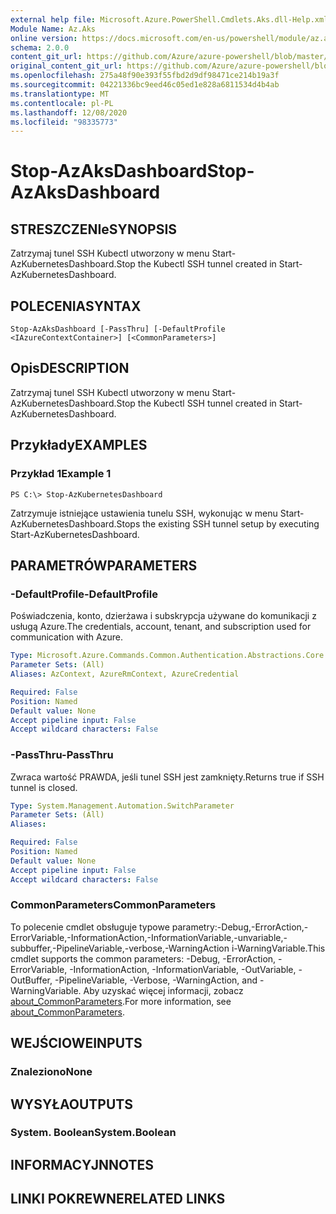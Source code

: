 ```yaml
---
external help file: Microsoft.Azure.PowerShell.Cmdlets.Aks.dll-Help.xml
Module Name: Az.Aks
online version: https://docs.microsoft.com/en-us/powershell/module/az.aks/stop-azaksdashboard
schema: 2.0.0
content_git_url: https://github.com/Azure/azure-powershell/blob/master/src/Aks/Aks/help/Stop-AzAksDashboard.md
original_content_git_url: https://github.com/Azure/azure-powershell/blob/master/src/Aks/Aks/help/Stop-AzAksDashboard.md
ms.openlocfilehash: 275a48f90e393f55fbd2d9df98471ce214b19a3f
ms.sourcegitcommit: 04221336bc9eed46c05ed1e828a6811534d4b4ab
ms.translationtype: MT
ms.contentlocale: pl-PL
ms.lasthandoff: 12/08/2020
ms.locfileid: "98335773"
---
```

# <span data-ttu-id="2da3e-101">Stop-AzAksDashboard</span><span class="sxs-lookup"><span data-stu-id="2da3e-101">Stop-AzAksDashboard</span></span>

## <span data-ttu-id="2da3e-102">STRESZCZENIe</span><span class="sxs-lookup"><span data-stu-id="2da3e-102">SYNOPSIS</span></span>
<span data-ttu-id="2da3e-103">Zatrzymaj tunel SSH Kubectl utworzony w menu Start-AzKubernetesDashboard.</span><span class="sxs-lookup"><span data-stu-id="2da3e-103">Stop the Kubectl SSH tunnel created in Start-AzKubernetesDashboard.</span></span>

## <span data-ttu-id="2da3e-104">POLECENIA</span><span class="sxs-lookup"><span data-stu-id="2da3e-104">SYNTAX</span></span>

```
Stop-AzAksDashboard [-PassThru] [-DefaultProfile <IAzureContextContainer>] [<CommonParameters>]
```

## <span data-ttu-id="2da3e-105">Opis</span><span class="sxs-lookup"><span data-stu-id="2da3e-105">DESCRIPTION</span></span>
<span data-ttu-id="2da3e-106">Zatrzymaj tunel SSH Kubectl utworzony w menu Start-AzKubernetesDashboard.</span><span class="sxs-lookup"><span data-stu-id="2da3e-106">Stop the Kubectl SSH tunnel created in Start-AzKubernetesDashboard.</span></span>

## <span data-ttu-id="2da3e-107">Przykłady</span><span class="sxs-lookup"><span data-stu-id="2da3e-107">EXAMPLES</span></span>

### <span data-ttu-id="2da3e-108">Przykład 1</span><span class="sxs-lookup"><span data-stu-id="2da3e-108">Example 1</span></span>
```
PS C:\> Stop-AzKubernetesDashboard
```

<span data-ttu-id="2da3e-109">Zatrzymuje istniejące ustawienia tunelu SSH, wykonując w menu Start-AzKubernetesDashboard.</span><span class="sxs-lookup"><span data-stu-id="2da3e-109">Stops the existing SSH tunnel setup by executing Start-AzKubernetesDashboard.</span></span>

## <span data-ttu-id="2da3e-110">PARAMETRÓW</span><span class="sxs-lookup"><span data-stu-id="2da3e-110">PARAMETERS</span></span>

### <span data-ttu-id="2da3e-111">-DefaultProfile</span><span class="sxs-lookup"><span data-stu-id="2da3e-111">-DefaultProfile</span></span>
<span data-ttu-id="2da3e-112">Poświadczenia, konto, dzierżawa i subskrypcja używane do komunikacji z usługą Azure.</span><span class="sxs-lookup"><span data-stu-id="2da3e-112">The credentials, account, tenant, and subscription used for communication with Azure.</span></span>

```yaml
Type: Microsoft.Azure.Commands.Common.Authentication.Abstractions.Core.IAzureContextContainer
Parameter Sets: (All)
Aliases: AzContext, AzureRmContext, AzureCredential

Required: False
Position: Named
Default value: None
Accept pipeline input: False
Accept wildcard characters: False
```

### <span data-ttu-id="2da3e-113">-PassThru</span><span class="sxs-lookup"><span data-stu-id="2da3e-113">-PassThru</span></span>
<span data-ttu-id="2da3e-114">Zwraca wartość PRAWDA, jeśli tunel SSH jest zamknięty.</span><span class="sxs-lookup"><span data-stu-id="2da3e-114">Returns true if SSH tunnel is closed.</span></span>

```yaml
Type: System.Management.Automation.SwitchParameter
Parameter Sets: (All)
Aliases:

Required: False
Position: Named
Default value: None
Accept pipeline input: False
Accept wildcard characters: False
```

### <span data-ttu-id="2da3e-115">CommonParameters</span><span class="sxs-lookup"><span data-stu-id="2da3e-115">CommonParameters</span></span>
<span data-ttu-id="2da3e-116">To polecenie cmdlet obsługuje typowe parametry:-Debug,-ErrorAction,-ErrorVariable,-InformationAction,-InformationVariable,-unvariable,-subbuffer,-PipelineVariable,-verbose,-WarningAction i-WarningVariable.</span><span class="sxs-lookup"><span data-stu-id="2da3e-116">This cmdlet supports the common parameters: -Debug, -ErrorAction, -ErrorVariable, -InformationAction, -InformationVariable, -OutVariable, -OutBuffer, -PipelineVariable, -Verbose, -WarningAction, and -WarningVariable.</span></span> <span data-ttu-id="2da3e-117">Aby uzyskać więcej informacji, zobacz [about_CommonParameters](http://go.microsoft.com/fwlink/?LinkID=113216).</span><span class="sxs-lookup"><span data-stu-id="2da3e-117">For more information, see [about_CommonParameters](http://go.microsoft.com/fwlink/?LinkID=113216).</span></span>

## <span data-ttu-id="2da3e-118">WEJŚCIOWE</span><span class="sxs-lookup"><span data-stu-id="2da3e-118">INPUTS</span></span>

### <span data-ttu-id="2da3e-119">Znaleziono</span><span class="sxs-lookup"><span data-stu-id="2da3e-119">None</span></span>

## <span data-ttu-id="2da3e-120">WYSYŁA</span><span class="sxs-lookup"><span data-stu-id="2da3e-120">OUTPUTS</span></span>

### <span data-ttu-id="2da3e-121">System. Boolean</span><span class="sxs-lookup"><span data-stu-id="2da3e-121">System.Boolean</span></span>

## <span data-ttu-id="2da3e-122">INFORMACYJN</span><span class="sxs-lookup"><span data-stu-id="2da3e-122">NOTES</span></span>

## <span data-ttu-id="2da3e-123">LINKI POKREWNE</span><span class="sxs-lookup"><span data-stu-id="2da3e-123">RELATED LINKS</span></span>
